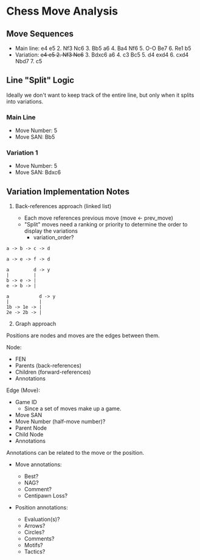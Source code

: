 # Chess Move Analysis

## Move Sequences

- Main line: e4 e5 2. Nf3 Nc6 3. Bb5 a6 4. Ba4 Nf6 5. O-O Be7 6. Re1 b5
- Variation: ~~e4 e5 2. Nf3 Nc6~~ 3. Bdxc6 a6 4. c3 Bc5 5. d4 exd4 6. cxd4 Nbd7 7. c5

## Line "Split" Logic

Ideally we don't want to keep track of the entire line, but only when it splits into variations.

### Main Line

- Move Number: 5
- Move SAN: Bb5

### Variation 1

- Move Number: 5
- Move SAN: Bdxc6

## Variation Implementation Notes

1. Back-references approach (linked list)

   - Each move references previous move (move <- prev_move)
   - "Split" moves need a ranking or priority to determine the order to display the variations
     - variation_order?

```
a -> b -> c -> d

a -> e -> f -> d

a         d -> y
|         |
b -> e -> |
e -> b -> |

a           d -> y
|           |
1b -> 1e -> |
2e -> 2b -> |
```

2. Graph approach

Positions are nodes and moves are the edges between them.

Node:

- FEN
- Parents (back-references)
- Children (forward-references)
- Annotations

Edge (Move):

- Game ID
  - Since a set of moves make up a game.
- Move SAN
- Move Number (half-move number)?
- Parent Node
- Child Node
- Annotations

Annotations can be related to the move or the position.

- Move annotations:

  - Best?
  - NAG?
  - Comment?
  - Centipawn Loss?

- Position annotations:
  - Evaluation(s)?
  - Arrows?
  - Circles?
  - Comments?
  - Motifs?
  - Tactics?
